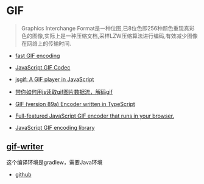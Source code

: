 # GIF
> Graphics Interchange Format是一种位图,已8位色即256种颜色重现真彩色的图像,实际上是一种压缩文档,采样LZW压缩算法进行编码,有效减少图像在网络上的传输时间.

- [fast GIF encoding](https://github.com/mattdesl/gifenc)
- [ JavaScript GIF Codec](https://github.com/qq15725/modern-gif)

- [jsgif: A GIF player in JavaScript](https://slbkbs.org/jsgif/)
- [带你如何用js读取gif图片数据流，解码gif ](https://juejin.cn/post/7022637452066029599)
- [GIF (version 89a) Encoder written in TypeScript ](https://github.com/nobuoka/GifWriter.js/)
- [Full-featured JavaScript GIF encoder that runs in your browser.](https://terikon.github.io/gif.js.optimized/)
- [JavaScript GIF encoding library ](https://github.com/jnordberg/gif.js)

## [gif-writer](http://nobuoka.github.io/GifWriter.js/)

这个编译环境是gradlew，需要Java环境

- [github](https://github.com/nobuoka/GifWriter.js)
